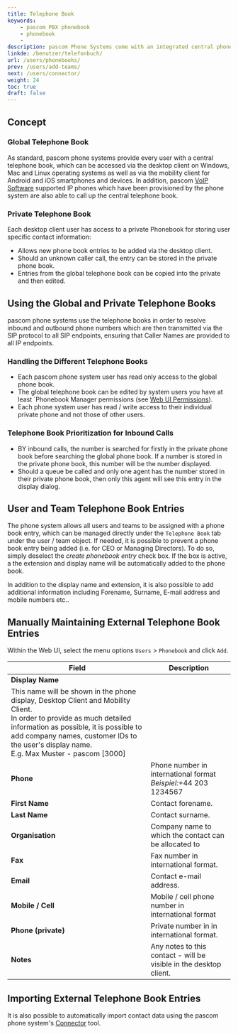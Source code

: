 ```yaml
---
title: Telephone Book
keywords:
    - pascom PBX phonebook
    - phonebook
    - 
description: pascom Phone Systems come with an integrated central phone book, simplifying contact management and phonebook admin.
linkde: /benutzer/telefonbuch/
url: /users/phonebooks/
prev: /users/add-teams/
next: /users/connector/
weight: 24
toc: true
draft: false
---
```



## Concept

### Global Telephone Book

As standard, pascom phone systems provide every user with a central telephone book, which can be accessed via the desktop client on Windows, Mac and Linux operating systems as well as via the mobility client for Android and iOS smartphones and devices. In addition, pascom [VoIP Software](https://www.pascom.net/en/mobydick-voip/ "pascom VoIP phone system software") supported IP phones which have been provisioned by the phone system are also able to call up the central telephone book.

### Private Telephone Book
Each desktop client user has access to a private Phonebook for storing user specific contact information:

* Allows new phone book entries to be added via the desktop client.
* Should an unknown caller call, the entry can be stored in the private phone book.
* Entries from the global telephone book can be copied into the private and then edited.


## Using the Global and Private Telephone Books

pascom phone systems use the telephone books in order to resolve inbound and outbound phone numbers which are then transmitted via the SIP protocol to all SIP endpoints, ensuring that Caller Names are provided to all IP endpoints.

### Handling the Different Telephone Books

* Each pascom phone system user has read only access to the global phone book.
* The global telephone book can be edited by system users you have at least `Phonebook Manager permissions (see
[Web UI Permissions](../users/#web-ui-permissions)).
* Each phone system user has read / write access to their individual private phone and not those of other users.

### Telephone Book Prioritization for Inbound Calls

* BY inbound calls, the number is searched for firstly in the private phone book before searching the global phone book. If a number is stored in the private phone book, this number will be the number displayed.
* Should a queue be called and only one agent has the number stored in their private phone book, then only this agent will see this entry in the display dialog.

## User and Team Telephone Book Entries

The phone system allows all users and teams to be assigned with a phone book entry, which can be managed directly under the `Telephone Book` tab under the user / team object. If needed, it is possible to prevent a phone book entry being added (i.e. for CEO or Managing Directors). To do so, simply deselect the *create phonebook entry* check box. If the box is active, a the extension and display name will be automatically added to the phone book.  

In addition to the display name and extension, it is also possible to add additional information including Forename, Surname, E-mail address and mobile numbers etc..

## Manually Maintaining External Telephone Book Entries

Within the Web UI, select the menu options `Users` > `Phonebook` and click `Add`.

|Field|Description|
|---|---|
|**Display Name**|
This name will be shown in the phone display, Desktop Client and Mobility Client.<br>In order to provide as much detailed information as possible, it is possible to add company names, customer IDs to the user's display name.<br>E.g. Max Muster - pascom [3000]|
|**Phone**|Phone number in international format<br>*Beispiel:*+44 203 1234567|
|**First Name**|Contact forename.|
|**Last Name**|Contact surname.|
|**Organisation**|Company name to which the contact can be allocated to|
|**Fax**|Fax number in international format.|
|**Email**|Contact e-mail address.|
|**Mobile / Cell**|Mobile / cell phone number in international format|
|**Phone (private)**|Private number in in international format.|
|**Notes**|Any notes to this contact - will be visible in the desktop client.|

## Importing External Telephone Book Entries

It is also possible to automatically import contact data using the pascom phone system's [Connector](../connector) tool.
